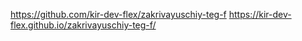 https://github.com/kir-dev-flex/zakrivayuschiy-teg-f
https://kir-dev-flex.github.io/zakrivayuschiy-teg-f/